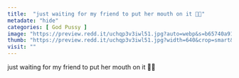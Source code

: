 ```yaml
---
title:  "just waiting for my friend to put her mouth on it 🥵😽"
metadate: "hide"
categories: [ God Pussy ]
image: "https://preview.redd.it/uchqp3v3iwl51.jpg?auto=webp&s=b65740a91960bae63dbea556b697966a6999435c"
thumb: "https://preview.redd.it/uchqp3v3iwl51.jpg?width=640&crop=smart&auto=webp&s=d20437c45d1eaf229400b850eda466d076d2c27e"
visit: ""
---
```

just waiting for my friend to put her mouth on it 🥵😽
